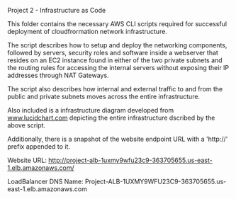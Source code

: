 Project 2 - Infrastructure as Code

This folder contains the necessary AWS CLI scripts required for successful deployment of cloudfrormation network
infrastructure.

The script describes how to setup and deploy the networking components, followed by servers, security roles and 
software inside a webserver that resides on an EC2 instance found in either of the two private subnets and the 
routing rules for accessing the internal servers without exposing their IP addresses through NAT Gateways.

The script also describes how internal and external traffic to and from the public and private subnets moves 
across the entire infrastructure.

Also included is a infrastructure diagram developed from www.lucidchart.com depicting the entire infrastructure 
dscribed by the above script.

Additionally, there is a snapshot of the website endpoint URL with a 'http://' prefix appended to it.

Website URL: http://project-alb-1uxmy9wfu23c9-363705655.us-east-1.elb.amazonaws.com/

LoadBalancer DNS Name: Project-ALB-1UXMY9WFU23C9-363705655.us-east-1.elb.amazonaws.com